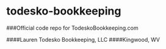 # todesko-bookkeeping

###Official code repo for TodeskoBookkeeping.com

####Lauren Todesko Bookkeeping, LLC
####Kingwood, WV
